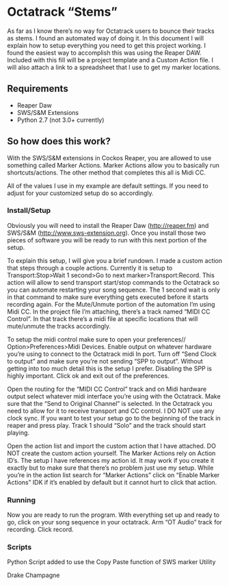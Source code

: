 # Octatrack “Stems”
 
As far as I know there’s no way for Octatrack users to bounce their tracks as stems. I found an automated way of doing it. 
In this document I will explain how to setup everything you need to get this project working. I found the easiest way to accomplish 
this was using the Reaper DAW. Included with this fill will be a project template and a Custom Action file. I will also attach a link 
to a spreadsheet that I use to get my marker locations.

## Requirements
* Reaper Daw
* SWS/S&M Extensions
* Python 2.7 (not 3.0+ currently) 
 
## So how does this work?

With the SWS/S&M extensions in Cockos Reaper, you are allowed to use something called Marker Actions. Marker Actions allow 
you to basically run shortcuts/actions. The other method that completes this all is Midi CC. 

All of the values I use in my example are default settings. If you need to adjust for your customized setup do so accordingly. 

### Install/Setup

Obviously you will need to install the Reaper Daw (http://reaper.fm) and SWS/S&M (http://www.sws-extension.org). Once you install 
those two pieces of software you will be ready to run with this next portion of the setup.

To explain this setup, I will give you a brief rundown. I made a custom action that steps through a couple actions. Currently it is 
setup to Transport:Stop>Wait 1 second>Go to next marker>Transport:Record. This action will allow to send transport start/stop commands to the 
Octatrack so you can automate restarting your song sequence. The 1 second wait is only in that command to make sure everything gets executed before 
it starts recording again. For the Mute/Unmute portion of the automation I’m using Midi CC. In the project file I’m attaching, there’s a track named 
“MIDI CC Control”. In that track there’s a midi file at specific locations that will mute/unmute the tracks accordingly. 

To setup the midi control make sure to open your preferences// Option>Preferences>Midi Devices. Enable output on whatever hardware you’re using 
to connect to the Octatrack midi In port. Turn off “Send Clock to output” and make sure you’re not sending “SPP to output”. Without getting into too much 
detail this is the setup I prefer. Disabling the SPP is highly important. Click ok and exit out of the preferences. 
	
Open the routing for the “MIDI CC Control” track and on Midi hardware output select whatever midi interface you’re using with the Octatrack. Make 
sure that the “Send to Original Channel” is selected. In the Octatrack you need to allow for it to receive transport and CC control. I DO NOT use any 
clock sync. If you want to test your setup go to the beginning of the track in reaper and press play. Track 1 should “Solo” and the track should start playing. 

Open the action list and import the custom action that I have attached. DO NOT create the custom action yourself. The Marker Actions 
rely on Action ID’s. The setup I have references my action id. It may work if you create it exactly but to make sure that there’s no problem just 
use my setup. While you’re in the action list search for “Marker Actions” click on “Enable Marker Actions” IDK if it’s enabled by default but it cannot 
hurt to click that action. 
	
### Running
Now you are ready to run the program. With everything set up and ready to go, click on your song sequence in your octatrack. Arm “OT Audio” track 
for recording. Click record. 

### Scripts
Python Script added to use the Copy Paste function of SWS marker Utility

Drake Champagne

